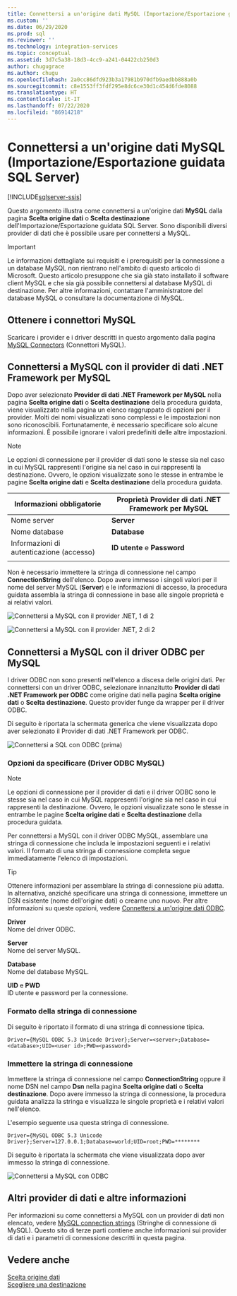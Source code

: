 ```yaml
---
title: Connettersi a un'origine dati MySQL (Importazione/Esportazione guidata SQL Server) | Microsoft Docs
ms.custom: ''
ms.date: 06/29/2020
ms.prod: sql
ms.reviewer: ''
ms.technology: integration-services
ms.topic: conceptual
ms.assetid: 3d7c5a38-18d3-4cc9-a241-04422cb250d3
author: chugugrace
ms.author: chugu
ms.openlocfilehash: 2a0cc86dfd923b3a17981b970dfb9aedbb888a0b
ms.sourcegitcommit: c8e1553ff3fdf295e8dc6ce30d1c454d6fde8088
ms.translationtype: HT
ms.contentlocale: it-IT
ms.lasthandoff: 07/22/2020
ms.locfileid: "86914218"
---
```

# <a name="connect-to-a-mysql-data-source-sql-server-import-and-export-wizard"></a>Connettersi a un'origine dati MySQL (Importazione/Esportazione guidata SQL Server)

[!INCLUDE[sqlserver-ssis](../../includes/applies-to-version/sqlserver-ssis.md)]


Questo argomento illustra come connettersi a un'origine dati **MySQL** dalla pagina **Scelta origine dati** o **Scelta destinazione** dell'Importazione/Esportazione guidata SQL Server. Sono disponibili diversi provider di dati che è possibile usare per connettersi a MySQL.

> [!IMPORTANT]
> Le informazioni dettagliate sui requisiti e i prerequisiti per la connessione a un database MySQL non rientrano nell'ambito di questo articolo di Microsoft. Questo articolo presuppone che sia già stato installato il software client MySQL e che sia già possibile connettersi al database MySQL di destinazione. Per altre informazioni, contattare l'amministratore del database MySQL o consultare la documentazione di MySQL.

## <a name="get-the-mysql-connectors"></a>Ottenere i connettori MySQL
Scaricare i provider e i driver descritti in questo argomento dalla pagina [MySQL Connectors](https://dev.mysql.com/downloads/connector/) (Connettori MySQL).

## <a name="connect-to-mysql-with-the-net-framework-data-provider-for-mysql"></a>Connettersi a MySQL con il provider di dati .NET Framework per MySQL
Dopo aver selezionato **Provider di dati .NET Framework per MySQL** nella pagina **Scelta origine dati** o **Scelta destinazione** della procedura guidata, viene visualizzato nella pagina un elenco raggruppato di opzioni per il provider. Molti dei nomi visualizzati sono complessi e le impostazioni non sono riconoscibili. Fortunatamente, è necessario specificare solo alcune informazioni. È possibile ignorare i valori predefiniti delle altre impostazioni.

> [!NOTE]
> Le opzioni di connessione per il provider di dati sono le stesse sia nel caso in cui MySQL rappresenti l'origine sia nel caso in cui rappresenti la destinazione. Ovvero, le opzioni visualizzate sono le stesse in entrambe le pagine **Scelta origine dati** e **Scelta destinazione** della procedura guidata.

|Informazioni obbligatorie|Proprietà Provider di dati .NET Framework per MySQL|
|---|---|
|Nome server|**Server**|
|Nome database|**Database**|
|Informazioni di autenticazione (accesso)|**ID utente** e **Password**|
|||

Non è necessario immettere la stringa di connessione nel campo **ConnectionString** dell'elenco. Dopo avere immesso i singoli valori per il nome del server MySQL (**Server**) e le informazioni di accesso, la procedura guidata assembla la stringa di connessione in base alle singole proprietà e ai relativi valori. 

![Connettersi a MySQL con il provider .NET, 1 di 2](../../integration-services/import-export-data/media/connect-to-mysql-with-the-net-provider-1-of-2.png)

![Connettersi a MySQL con il provider .NET, 2 di 2](../../integration-services/import-export-data/media/connect-to-mysql-with-the-net-provider-2-of-2.png)

## <a name="connect-to-mysql-with-the-mysql-odbc-driver"></a>Connettersi a MySQL con il driver ODBC per MySQL
I driver ODBC non sono presenti nell'elenco a discesa delle origini dati. Per connettersi con un driver ODBC, selezionare innanzitutto **Provider di dati .NET Framework per ODBC** come origine dati nella pagina **Scelta origine dati** o **Scelta destinazione**. Questo provider funge da wrapper per il driver ODBC.

Di seguito è riportata la schermata generica che viene visualizzata dopo aver selezionato il Provider di dati .NET Framework per ODBC.

![Connettersi a SQL con ODBC (prima)](../../integration-services/import-export-data/media/connect-to-sql-with-odbc-before.jpg)

### <a name="options-to-specify-mysql-odbc-driver"></a>Opzioni da specificare (Driver ODBC MySQL)

> [!NOTE]
> Le opzioni di connessione per il provider di dati e il driver ODBC sono le stesse sia nel caso in cui MySQL rappresenti l'origine sia nel caso in cui rappresenti la destinazione. Ovvero, le opzioni visualizzate sono le stesse in entrambe le pagine **Scelta origine dati** e **Scelta destinazione** della procedura guidata.

Per connettersi a MySQL con il driver ODBC MySQL, assemblare una stringa di connessione che includa le impostazioni seguenti e i relativi valori. Il formato di una stringa di connessione completa segue immediatamente l'elenco di impostazioni.

> [!TIP]
> Ottenere informazioni per assemblare la stringa di connessione più adatta. In alternativa, anziché specificare una stringa di connessione, immettere un DSN esistente (nome dell'origine dati) o crearne uno nuovo. Per altre informazioni su queste opzioni, vedere [Connettersi a un'origine dati ODBC](../../integration-services/import-export-data/connect-to-an-odbc-data-source-sql-server-import-and-export-wizard.md).

**Driver**  
Nome del driver ODBC.

**Server**  
Nome del server MySQL. 

**Database**  
Nome del database MySQL.

**UID** e **PWD**   
ID utente e password per la connessione.

### <a name="connection-string-format"></a>Formato della stringa di connessione
Di seguito è riportato il formato di una stringa di connessione tipica.

```console
Driver={MySQL ODBC 5.3 Unicode Driver};Server=<server>;Database=<database>;UID=<user id>;PWD=<password>
```

### <a name="enter-the-connection-string"></a>Immettere la stringa di connessione
Immettere la stringa di connessione nel campo **ConnectionString** oppure il nome DSN nel campo **Dsn** nella pagina **Scelta origine dati** o **Scelta destinazione**. Dopo avere immesso la stringa di connessione, la procedura guidata analizza la stringa e visualizza le singole proprietà e i relativi valori nell'elenco.

L'esempio seguente usa questa stringa di connessione.

```console
Driver={MySQL ODBC 5.3 Unicode Driver};Server=127.0.0.1;Database=world;UID=root;PWD=********
```

Di seguito è riportata la schermata che viene visualizzata dopo aver immesso la stringa di connessione.

![Connettersi a MySQL con ODBC](../../integration-services/import-export-data/media/connect-to-mysql-with-odbc.png)

## <a name="other-data-providers-and-more-info"></a>Altri provider di dati e altre informazioni
Per informazioni su come connettersi a MySQL con un provider di dati non elencato, vedere [MySQL connection strings](https://www.connectionstrings.com/mysql/) (Stringhe di connessione di MySQL). Questo sito di terze parti contiene anche informazioni sui provider di dati e i parametri di connessione descritti in questa pagina.

## <a name="see-also"></a>Vedere anche
[Scelta origine dati](../../integration-services/import-export-data/choose-a-data-source-sql-server-import-and-export-wizard.md)  
[Scegliere una destinazione](../../integration-services/import-export-data/choose-a-destination-sql-server-import-and-export-wizard.md)

